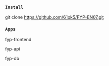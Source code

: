 ### `Install`
git clone https://github.com/61ok5/FYP-EN07.git

### `Apps`
fyp-frontend

fyp-api

fyp-db
